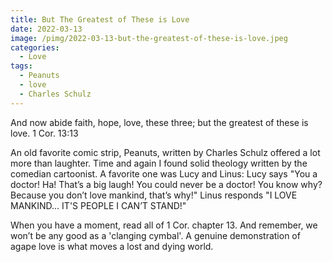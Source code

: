 ```yaml
---
title: But The Greatest of These is Love
date: 2022-03-13
image: /pimg/2022-03-13-but-the-greatest-of-these-is-love.jpeg
categories:
  - Love
tags:
  - Peanuts
  - love
  - Charles Schulz
---
```


<p data-block-key="ojav1">And now abide faith, hope, love, these three; but the greatest of these is love. 1 Cor. 13:13 </p><p data-block-key="2io0h">An old favorite comic strip, Peanuts, written by Charles Schulz offered a lot more than laughter. Time and again I found solid theology written by the comedian cartoonist. A favorite one was Lucy and Linus: Lucy says &quot;You a doctor! Ha! That’s a big laugh! You could never be a doctor! You know why? Because you don’t love mankind, that’s why!&quot; Linus responds &quot;I LOVE MANKIND… IT&#x27;S PEOPLE I CAN’T STAND!&quot;</p><p data-block-key="1g1pv">When you have a moment, read all of 1 Cor. chapter 13. And remember, we won’t be any good as a &#x27;clanging cymbal&#x27;. A genuine demonstration of agape love is what moves a lost and dying world. </p>

